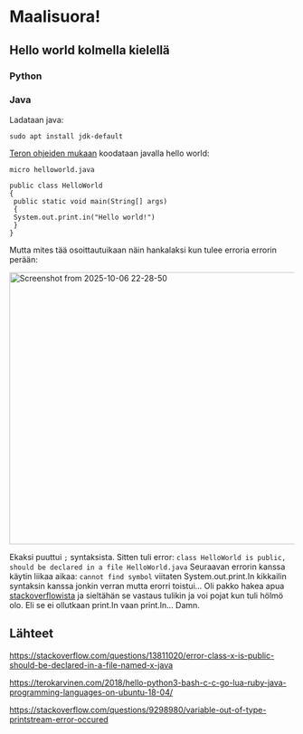 # Maalisuora!

## Hello world kolmella kielellä

### Python


### Java

Ladataan java:

    sudo apt install jdk-default

[Teron ohjeiden mukaan](https://terokarvinen.com/2018/hello-python3-bash-c-c-go-lua-ruby-java-programming-languages-on-ubuntu-18-04/) koodataan javalla hello world:

    micro helloworld.java

    public class HelloWorld
    {
     public static void main(String[] args)
     {
     System.out.print.in("Hello world!")
     }
    }    

Mutta mites tää osoittautuikaan näin hankalaksi kun tulee erroria errorin perään:

<img width="1076" height="481" alt="Screenshot from 2025-10-06 22-28-50" src="https://github.com/user-attachments/assets/b9b797a3-04a9-4a80-be4f-9de5d85166b8" />

Ekaksi puuttui `;` syntaksista.
Sitten tuli error: `class HelloWorld is public, should be declared in a file HelloWorld.java`
Seuraavan errorin kanssa käytin liikaa aikaa: `cannot find symbol` viitaten System.out.print.In
kikkailin syntaksin kanssa jonkin verran mutta erorri toistui... Oli pakko hakea apua [stackoverflowista](https://stackoverflow.com/questions/13811020/error-class-x-is-public-should-be-declared-in-a-file-named-x-java) ja sieltähän se vastaus tulikin ja voi pojat kun tuli hölmö olo.
Eli se ei ollutkaan print.In vaan print.ln... Damn.

## Lähteet

https://stackoverflow.com/questions/13811020/error-class-x-is-public-should-be-declared-in-a-file-named-x-java

https://terokarvinen.com/2018/hello-python3-bash-c-c-go-lua-ruby-java-programming-languages-on-ubuntu-18-04/

https://stackoverflow.com/questions/9298980/variable-out-of-type-printstream-error-occured
